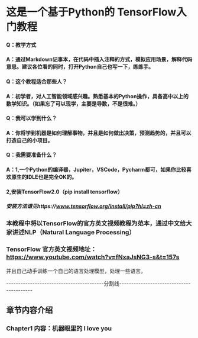 # 这是一个基于Python的 TensorFlow入门教程

#### Q：教学方式
#### A：通过Markdown记事本，在代码中插入注释的方式，模拟应用场景，解释代码意思。建议各位看的同时，打开Python自己也写一下，练练手。

#### Q：这个教程适合那些人？
#### A：初学者，对人工智能领域感兴趣。熟悉基本的Python操作，具备高中以上的数学知识。（如果忘了可以现学，主要是导数，不是很难。）

#### Q：我可以学到什么？
#### A：你将学到机器是如何理解事物，并且是如何做出决策，预测趋势的，并且可以打造自己的小项目。

#### Q：我需要准备什么？
#### A：1,一个Python的编译器，Jupiter，VSCode，Pycharm都可，如果你比较喜欢原生的IDLE也是完全OK的。
#### 2,安装TensorFlow2.0（pip install tensorflow）
##### 安装方法请见https://www.tensorflow.org/install/pip?hl=zh-cn

### 本教程中将以TensorFlow的官方英文视频教程为范本，通过中文给大家讲述NLP（Natural Language Processing）
### TensorFlow 官方英文视频地址：https://www.youtube.com/watch?v=fNxaJsNG3-s&t=157s
并且自己动手训练一个自己的语言处理模型，处理一些语言。

-----------------------------------------分割线-----------------------------------------
## 章节内容介绍

### Chapter1  内容：机器眼里的 I love you
